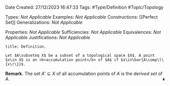 <div class="topSpace"></div>

Date Created: 27/12/2023 16:47:33
Tags: #Type/Definition #Topic/Topology

Types: <i>Not Applicable</i>
Examples: <i>Not Applicable</i>
Constructions: [[Perfect Set]]
Generalizations: <i>Not Applicable</i>

Properties: <i>Not Applicable</i>
Sufficiencies: <i>Not Applicable</i>
Equivalences: <i>Not Applicable</i>
Justifications: <i>Not Applicable</i>

``` ad-Definition
title: Definition.

Let $A\subseteq X$ be a subset of a topological space $X$. A point $x\in X$ is an <b>accumulation point</b> of $A$ if $x\in\bar{A\comp\l\{x\r\}}$.

```

<b>Remark.</b> The set $A'\subseteq X$ of all accumulation points of $A$ is the <i>derived set</i> of $A$.<span style="float:right;">$\blacklozenge$</span>
